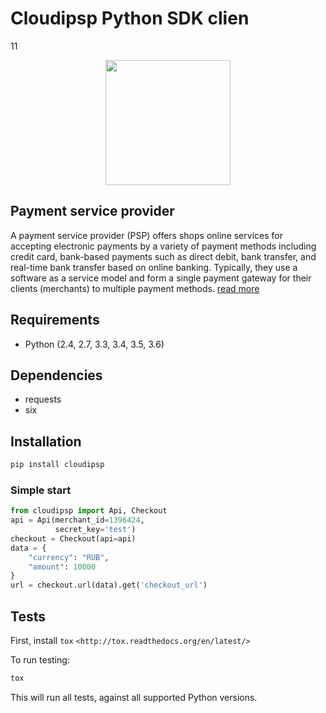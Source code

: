 # Cloudipsp Python SDK clien
11
<p align="center">
  <img width="200" height="200" src="https://avatars0.githubusercontent.com/u/15383021?s=200&v=4">
</p>

## Payment service provider
A payment service provider (PSP) offers shops online services for accepting electronic payments by a variety of payment methods including credit card, bank-based payments such as direct debit, bank transfer, and real-time bank transfer based on online banking. Typically, they use a software as a service model and form a single payment gateway for their clients (merchants) to multiple payment methods. 
[read more](https://en.wikipedia.org/wiki/Payment_service_provider)

Requirements
------------
- Python (2.4, 2.7, 3.3, 3.4, 3.5, 3.6)

Dependencies
------------
- requests
- six

Installation
------------
```bash
pip install cloudipsp
```
### Simple start

```python
from cloudipsp import Api, Checkout
api = Api(merchant_id=1396424,
          secret_key='test')
checkout = Checkout(api=api)
data = {
    "currency": "RUB",
    "amount": 10000
}
url = checkout.url(data).get('checkout_url')
```

Tests
-----------------
First, install `tox` `<http://tox.readthedocs.org/en/latest/>`

To run testing:

```bash
tox
```

This will run all tests, against all supported Python versions.